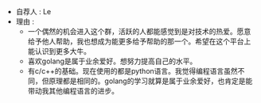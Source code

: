* 自荐人 : Le
* 理由 : 
  * 一个偶然的机会进入这个群，活跃的人都能感觉到是对技术的热爱。愿意给予他人帮助，我也想成为能更多给予帮助的那一个。希望在这个平台上能认识到更多大牛。
  * 喜欢golang是属于业余爱好。想努力提高自己的水平。
  * 有c/c++的基础。现在使用的都是python语言。我觉得编程语言虽然不同，但原理都是相同的。golang的学习就算是属于业余爱好，也肯定是能带动我其他编程语言的进步。